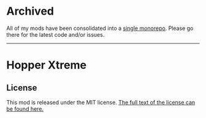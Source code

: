 # Archived

All of my mods have been consolidated into a [single monorepo](https://github.com/chimericdream/minecraft-mods). Please go there for the latest code and/or issues.

---

# Hopper Xtreme

## License

This mod is released under the MIT license. [The full text of the license can be found here.](./LICENSE)
